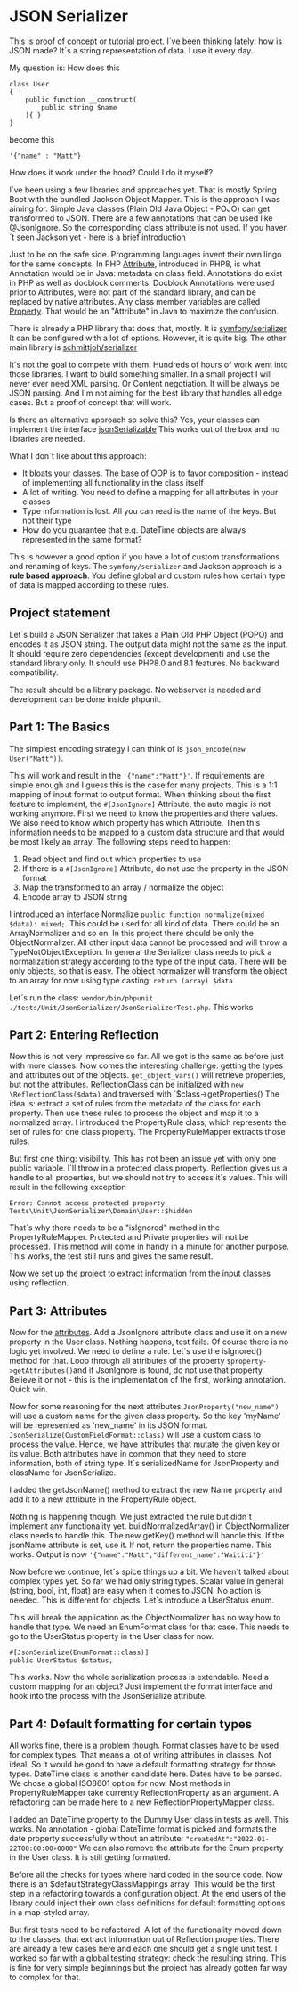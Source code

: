 # JSON Serializer

This is proof of concept or tutorial project. I´ve been thinking lately: how is JSON made? It´s a 
string representation of data. I use it every day.

My question is: How does this
```
class User
{
    public function __construct(
        public string $name
    ){ }
}
```
become this
```
'{"name" : "Matt"}
```

How does it work under the hood? Could I do it myself? 

I´ve been using a few libraries and approaches yet. That is mostly Spring Boot with the bundled Jackson Object Mapper.
This is the approach I was aiming for. Simple Java classes (Plain Old Java Object - POJO) can get transformed to JSON.
There are a few annotations that can be used like @JsonIgnore. So the corresponding class attribute is not used. If you
haven´t seen Jackson yet - here is a brief [introduction](https://www.baeldung.com/jackson-annotations)

Just to be on the safe side. Programming languages invent their own lingo for the same concepts. In PHP
[Attribute](https://www.php.net/manual/en/language.attributes.overview.php), introduced in PHP8, is what Annotation 
would be in Java: metadata on class field. Annotations do exist in PHP as well as docblock comments. Docblock 
Annotations were used prior to Attributes, were not part of the standard library, and can be replaced by 
native attributes.
Any class member variables are called [Property](https://www.php.net/manual/en/language.oop5.properties.php). 
That would be an "Attribute" in Java to maximize the confusion.

There is already a PHP library that does that, mostly. It is 
[symfony/serializer](https://symfony.com/doc/current/components/serializer.html)
It can be configured with a lot of options. However, it is quite big.
The other main library is [schmittjoh/serializer](https://github.com/schmittjoh/serializer)

It´s not the goal to compete with them. Hundreds of hours of work went into those libraries.
I want to build something smaller. In a small project I will never ever need XML parsing. Or Content negotiation. 
It will be always be JSON parsing. And I´m not aiming for the best library that handles all edge cases. But a proof 
of concept that will work.

Is there an alternative approach so solve this? Yes, your classes can implement the interface 
[jsonSerializable](https://www.php.net/manual/en/jsonserializable.jsonserialize.php)
This works out of the box and no libraries are needed. 

What I don´t like about this approach:
* It bloats your classes. The base of OOP is to favor composition - instead of implementing all functionality
in the class itself
* A lot of writing. You need to define a mapping for all attributes in your classes
* Type information is lost. All you can read is the name of the keys. But not their type
* How do you guarantee that e.g. DateTime objects are always represented in the same format?

This is however a good option if you have a lot of custom transformations and renaming of keys. The `symfony/serializer`
and Jackson approach is a **rule based approach**. You define global and custom rules how certain type of data is mapped
according to these rules.

## Project statement
Let´s build a JSON Serializer that takes a Plain Old PHP Object (POPO) and encodes it as JSON string. The
output data might not the same as the input. It should require zero dependencies (except development) and use the 
standard library only. It should use PHP8.0 and 8.1 features. No backward compatibility.

The result should be a library package. No webserver is needed and development can be done inside phpunit.

## Part 1: The Basics
The simplest encoding strategy I can think of is `json_encode(new User("Matt"))`. 

This will work and result in the 
`'{"name":"Matt"}'`. If requirements are simple enough and I guess this is the case for many projects. This is a 1:1 mapping
of input format to output format. When thinking about the first feature to implement, the `#[JsonIgnore]` Attribute, the
auto magic is not working anymore. First we need to know the properties and there values. We also need to know which
property has which Attribute. Then this information needs to be mapped to a custom data structure and that would be most
likely an array. The following steps need to happen:

1. Read object and find out which properties to use
2. If there is a `#[JsonIgnore]` Attribute, do not use the property in the JSON format
3. Map the transformed to an array / normalize the object
4. Encode array to JSON string

I introduced an interface Normalize `public function normalize(mixed $data): mixed;`. This could be used for all kind of
data. There could be an ArrayNormalizer and so on. In this project there should be only the ObjectNormalizer. All other
input data cannot be processed and will throw a TypeNotObjectException. In general the Serializer class needs to pick a
normalization strategy according to the type of the input data. There will be only objects, so that is easy.
The object normalizer will transform the object to an array for now using type casting: `return (array) $data`

Let´s run the class: `vendor/bin/phpunit ./tests/Unit/JsonSerializer/JsonSerializerTest.php`. This works

## Part 2: Entering Reflection
Now this is not very impressive so far. All we got is the same as before just with more classes. Now comes the interesting 
challenge: getting the types and attributes out of the objects. `get_object_vars()` will retrieve properties, but not the
attributes. ReflectionClass can be initialized with `new \ReflectionClass($data)` and traversed with `$class->getProperties()
The idea is: extract a set of rules from the metadata of the class for each property. Then use these rules to process the
object and map it to a normalized array.
I introduced the PropertyRule class, which represents the set of rules for one class property. The PropertyRuleMapper 
extracts those rules.

But first one thing: visibility. This has not been an issue yet with only one public variable. I´ll throw in a protected 
class property. Reflection gives us a handle to all properties, but we should not try to access it´s values. This will 
result in the following exception

`Error: Cannot access protected property Tests\Unit\JsonSerializer\Domain\User::$hidden`

That´s why there needs to be a "isIgnored" method in the PropertyRuleMapper. Protected and Private properties will not 
be processed. This method will come in handy in a minute for another purpose. This works, the test still runs and gives 
the same result.

Now we set up the project to extract information from the input classes using reflection.

## Part 3: Attributes
Now for the [attributes](https://www.php.net/manual/en/language.attributes.overview.php). Add a JsonIgnore attribute 
class and use it on a new property in the User class. Nothing happens, test fails. Of course there is no logic yet 
involved.
We need to define a rule. Let´s use the isIgnored() method for that. Loop through all attributes of the property 
`$property->getAttributes()`and if JsonIgnore is found, do not use that property. Believe it or not - this is 
the implementation of the first, working annotation. Quick win.

Now for some reasoning for the next attributes.`JsonProperty("new_name")` will use a custom name for the given class 
property. So the key 'myName' will be represented as 'new_name' in its JSON format. 
`JsonSerialize(CustomFieldFormat::class)` will use a custom class to process the value. Hence, we have 
attributes that mutate the given key or its value. Both attributes have in common that they need to store information,
both of string type. It´s serializedName for JsonProperty and className for JsonSerialize.

I added the getJsonName() method to extract the new Name property and add it to a new attribute in the PropertyRule 
object. 

Nothing is happening though. We just extracted the rule but didn´t implement any functionality yet. buildNormalizedArray()
in ObjectNormalizer class needs to handle this. The new getKey() method will handle this. If the jsonName attribute is 
set, use it. If not, return the properties name. This works. Output is now `'{"name":"Matt","different_name":"Waititi"}'`

Now before we continue, let´s spice things up a bit. We haven´t talked about complex types yet. So far we had only 
string types. Scalar value in general (string, bool, int, float) are easy when it comes to JSON. No action is needed.
This is different for objects. Let´s introduce a UserStatus enum.

This will break the application as the ObjectNormalizer has no way how to handle that type. We need an EnumFormat class
for that case. This needs to go to the UserStatus property in the User class for now.
```
#[JsonSerialize(EnumFormat::class)]
public UserStatus $status,
```
This works. Now the whole serialization process is extendable. Need a custom mapping for an object? Just implement 
the format interface and hook into the process with the JsonSerialize attribute.

## Part 4: Default formatting for certain types
All works fine, there is a problem though. Format classes have to be used for complex types. That means a lot of 
writing attributes in classes. Not ideal. So it would be good to have a default formatting strategy for those types.
DateTime class is another candidate here. Dates have to be parsed. We chose a global ISO8601 option for now.
Most methods in PropertyRuleMapper take currently ReflectionProperty as an argument. A refactoring can be made here
to a new ReflectionPropertyMapper class.

I added an DateTime property to the Dummy User class in tests as well. This works. No annotation - global DateTime format
is picked and formats the date property successfully without an attribute: `"createdAt":"2022-01-22T00:00:00+0000"` We
can also remove the attribute for the Enum property in the User class. It is still getting formatted. 

Before all the checks for types where hard coded in the source code. Now there is an $defaultStrategyClassMappings array.
This would be the first step in a refactoring towards a configuration object. At the end users of the library could 
inject their own class definitions for default formatting options in a map-styled array.

But first tests need to be refactored. A lot of the functionality moved down to the classes, that extract information 
out of Reflection properties. There are already a few cases here and each one should get a single unit test. I worked
so far with a global testing strategy: check the resulting string. This is fine for very simple beginnings but the 
project has already gotten far way to complex for that.
